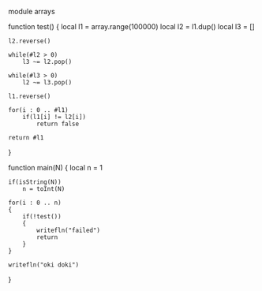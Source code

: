 module arrays

function test()
{
	local l1 = array.range(100000)
	local l2 = l1.dup()
	local l3 = []

	l2.reverse()

	while(#l2 > 0)
		l3 ~= l2.pop()

	while(#l3 > 0)
		l2 ~= l3.pop()

	l1.reverse()

	for(i : 0 .. #l1)
		if(l1[i] != l2[i])
			return false

	return #l1
}

function main(N)
{
	local n = 1

	if(isString(N))
		n = toInt(N)

	for(i : 0 .. n)
	{
		if(!test())
		{
			writefln("failed")
			return
		}
	}

	writefln("oki doki")
}